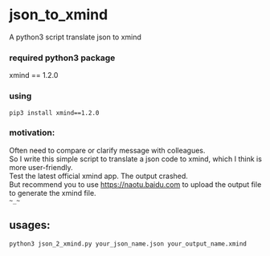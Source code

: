 # json_to_xmind
A python3 script translate json to xmind

### required python3 package
xmind == 1.2.0

### using  
`pip3 install xmind==1.2.0`

### motivation:  
  Often need to compare or clarify message with colleagues.  
  So I write this simple script to translate a json code to xmind, which I think is more user-friendly.  
  Test the latest official xmind app. The output crashed.   
  But recommend you to use https://naotu.baidu.com to upload the output file to generate the xmind file.  
   `~_~`

## usages:

  `python3 json_2_xmind.py your_json_name.json your_output_name.xmind`

